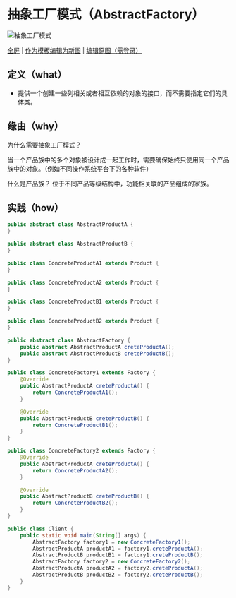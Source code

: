 # 抽象工厂模式（AbstractFactory）

![抽象工厂模式](https://raw.githubusercontents.com/CodePoem/VDesignPatterns/master/docs/drawio/AbstractFactory.png)

<a href = "https://www.draw.io/?lightbox=1#Uhttps://raw.githubusercontents.com/CodePoem/VDesignPatterns/master/docs/drawio/AbstractFactory.png">全屏</a> |
<a href = "https://www.draw.io/#Uhttps://raw.githubusercontents.com/CodePoem/VDesignPatterns/master/docs/drawio/AbstractFactory.png">作为模板编辑为新图</a> |
<a href = "https://www.draw.io/#HCodePoem/VDesignPatterns/master/docs/drawio/AbstractFactory.drawio">编辑原图（需登录）</a>

## 定义（what）

- 提供一个创建一些列相关或者相互依赖的对象的接口，而不需要指定它们的具体类。

## 缘由（why）

为什么需要抽象工厂模式？

当一个产品族中的多个对象被设计成一起工作时，需要确保始终只使用同一个产品族中的对象。（例如不同操作系统平台下的各种软件）

什么是产品族？
位于不同产品等级结构中，功能相关联的产品组成的家族。

## 实践（how）

```java
public abstract class AbstractProductA {
}

public abstract class AbstractProductB {
}

public class ConcreteProductA1 extends Product {
}

public class ConcreteProductA2 extends Product {
}

public class ConcreteProductB1 extends Product {
}

public class ConcreteProductB2 extends Product {
}
```

```java
public abstract class AbstractFactory {
    public abstract AbstractProductA creteProductA();
    public abstract AbstractProductB creteProductB();
}

public class ConcreteFactory1 extends Factory {
    @Override
    public AbstractProductA creteProductA() {
        return ConcreteProductA1();
    }

    @Override
    public AbstractProductB creteProductB() {
        return ConcreteProductB1();
    }
}

public class ConcreteFactory2 extends Factory {
    @Override
    public AbstractProductA creteProductA() {
        return ConcreteProductA2();
    }

    @Override
    public AbstractProductB creteProductB() {
        return ConcreteProductB2();
    }
}
```

```java
public class Client {
    public static void main(String[] args) {
        AbstractFactory factory1 = new ConcreteFactory1();
        AbstractProductA productA1 = factory1.creteProductA();
        AbstractProductB productB1 = factory1.creteProductB();
        AbstractFactory factory2 = new ConcreteFactory2();
        AbstractProductA productA2 = factory2.creteProductA();
        AbstractProductB productB2 = factory2.creteProductB();
    }
}
```
